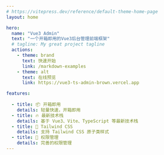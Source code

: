 ```yaml
---
# https://vitepress.dev/reference/default-theme-home-page
layout: home

hero:
  name: "Vue3 Admin"
  text: "一个开箱即用的Vue3后台管理前端框架"
  # tagline: My great project tagline
  actions:
    - theme: brand
      text: 快速开始
      link: /markdown-examples
    - theme: alt
      text: 在线预览
      link: https://vue3-ts-admin-brown.vercel.app

features:
 
  - title: 📦 开箱即用
    details: 轻量快速，开箱即用
  - title: 🔥 最新技术栈
    details: 基于 Vue3、Vite、TypeScript 等最新技术栈
  - title: 🌈 Tailwind CSS
    details: 支持 Tailwind CSS 原子类样式
  - title: 🔑 权限管理
    details: 完善的权限管理
---
```


